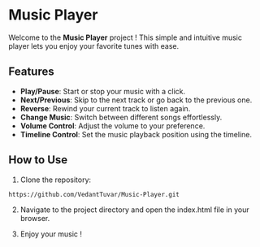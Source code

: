 # Music Player

Welcome to the **Music Player** project ! This simple and intuitive music player lets you enjoy your favorite tunes with ease.

## Features


- **Play/Pause**: Start or stop your music with a click.
- **Next/Previous**: Skip to the next track or go back to the previous one.
- **Reverse**: Rewind your current track to listen again.
- **Change Music**: Switch between different songs effortlessly.
- **Volume Control**: Adjust the volume to your preference.
- **Timeline Control**: Set the music playback position using the timeline.

## How to Use
1. Clone the repository:
```bash
https://github.com/VedantTuvar/Music-Player.git
```
2. Navigate to the project directory and open the index.html file in your browser.

3. Enjoy your music !
